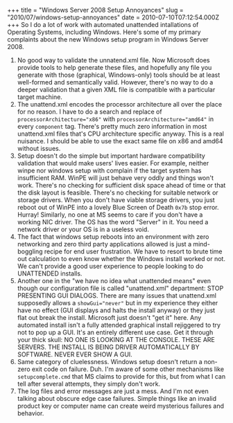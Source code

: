+++
title = "Windows Server 2008 Setup Annoyances"
slug = "2010/07/windows-setup-annoyances"
date = 2010-07-10T07:12:54.000Z
+++
So I do a lot of work with automated unattended intallations of Operating Systems, including Windows. Here's some of my primary complaints about the new Windows setup program in Windows Server 2008.

1.  No good way to validate the unnatend.xml file. Now Microsoft does provide tools to help generate these files, and hopefully any file you generate with those (graphical, Windows-only) tools should be at least well-formed and semantically valid. However, there's no way to do a deeper validation that a given XML file is compatible with a particular target machine.
2.  The unattend.xml encodes the processor architecture all over the place for no reason. I have to do a search and replace of `processorArchitecture="x86"` with `processorArchitecture="amd64"` in every `component` tag. There's pretty much zero information in most unattend.xml files that's CPU architecture specific anyway. This is a real nuisance. I should be able to use the exact same file on x86 and amd64 without issues.
3.  Setup doesn't do the simple but important hardware compatibility validation that would make users' lives easier. For example, neither winpe nor windows setup with complain if the target system has insufficient RAM. WinPE will just behave very oddly and things won't work. There's no checking for sufficient disk space ahead of time or that the disk layout is feasible. There's no checking for suitable network or storage drivers. When you don't have viable storage drivers, you just reboot out of WinPE into a lovely Blue Screen of Death `0x7b` stop error. Hurray! Similarly, no one at MS seems to care if you don't have a working NIC driver. The OS has the word "Server" in it. You need a network driver or your OS is in a useless void.
4.  The fact that windows setup reboots into an environment with zero networking and zero third party applications allowed is just a mind-boggling recipe for end user frustration. We have to resort to brute time out calculation to even know whether the Windows install worked or not. We can't provide a good user experience to people looking to do UNATTENDED installs.
5.  Another one in the "we have no idea what unattended means" even though our configuration file is called "unattend.xml" department: STOP PRESENTING GUI DIALOGS. There are many issues that unattend.xml supposedly allows a `showGui="never"` but in my experience they either have no effect (GUI displays and halts the install anyway) or they just flat out break the install. Microsoft just doesn't "get it" here. Any automated install isn't a fully attended graphical install rejiggered to try not to pop up a GUI. It's an entirely different use case. Get it through your thick skull: NO ONE IS LOOKING AT THE CONSOLE. THESE ARE SERVERS. THE INSTALL IS BEING DRIVER AUTOMATICALLY BY SOFTWARE. NEVER EVER SHOW A GUI.
6.  Same category of cluelessness. Windows setup doesn't return a non-zero exit code on failure. Duh. I'm aware of some other mechanisms like `setupcomplete.cmd` that MS claims to provide for this, but from what I can tell after several attempts, they simply don't work.
7.  The log files and error messages are just a mess. And I'm not even talking about obscure edge case failures. Simple things like an invalid product key or computer name can create weird mysterious failures and behavior.